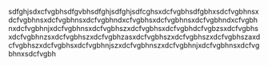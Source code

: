 sdfghjsdxcfvgbhsdfgvbhsdfghjsdfghjsdfcghsxdcfvgbhsdfgbhxsdcfvgbhnsxdcfvgbhnsxdcfvgbhnsxdcfvgbhndxcfvgbhsxdcfvgbhnsxdcfvgbhndxcfvgbhnxdcfvgbhnjxdcfvgbhnsxdcfvgbhszxdcfvgbhsxdcfvgbhdcfvgbzsxdcfvgbhsxdcfvgbhnzsxdcfvgbhszxdcfvgbhzasxdcfvgbhszxdcfvgbhszxdcfvgbhszaxdcfvgbhszxdcfvgbhsxdcfvgbhnjszxdcfvgbhnszxdcfvgbhnjxdcfvgbhnsxdcfvgbhnxsdcfvgbh
